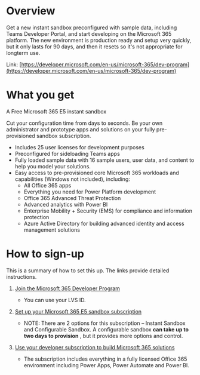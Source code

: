 # Overview

Get a new instant sandbox preconfigured with sample data, including Teams Developer Portal, and start developing on the Microsoft 365 platform. The new environment is production ready and setup very quickly, but it only lasts for 90 days, and then it resets so it's not appropriate for longterm use.

Link: [https://developer.microsoft.com/en-us/microsoft-365/dev-program](https://developer.microsoft.com/en-us/microsoft-365/dev-program)

# What you get

A Free Microsoft 365 E5 instant sandbox

Cut your configuration time from days to seconds. Be your own administrator and prototype apps and solutions on your fully pre-provisioned sandbox subscription.

- Includes 25 user licenses for development purposes
- Preconfigured for sideloading Teams apps
- Fully loaded sample data with 16 sample users, user data, and content to help you model your solutions.
- Easy access to pre-provisioned core Microsoft 365 workloads and capabilities (Windows not included), including:
  - All Office 365 apps
  - Everything you need for Power Platform development
  - Office 365 Advanced Threat Protection
  - Advanced analytics with Power BI
  - Enterprise Mobility + Security (EMS) for compliance and information protection
  - Azure Active Directory for building advanced identity and access management solutions

# How to sign-up

This is a summary of how to set this up. The links provide detailed instructions.

1. [Join the Microsoft 365 Developer Program](https://docs.microsoft.com/en-us/office/developer-program/microsoft-365-developer-program#join-the-microsoft-365-developer-program)
    * You can use your LVS ID.
    
1. [Set up your Microsoft 365 E5 sandbox subscription](https://docs.microsoft.com/en-us/office/developer-program/microsoft-365-developer-program-get-started#set-up-your-microsoft-365-e5-sandbox-subscription)
    * NOTE: There are 2 options for this subscription – Instant Sandbox and Configurable Sandbox. A configurable sandbox **can take up to two days to provision** , but it provides more options and control.
2. [Use your developer subscription to build Microsoft 365 solutions](https://docs.microsoft.com/en-us/office/developer-program/build-microsoft-365-solutions)
    * The subscription includes everything in a fully licensed Office 365 environment including Power Apps, Power Automate and Power BI.